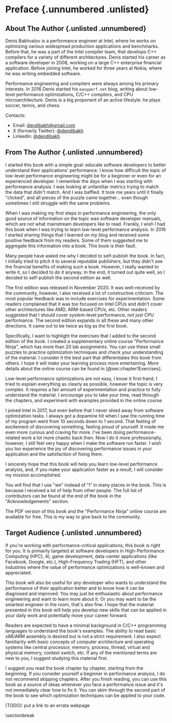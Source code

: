 # Preface {.unnumbered .unlisted}

## About The Author {.unlisted .unnumbered}

Denis Bakhvalov is a performance engineer at Intel, where he works on optimizing various widespread production applications and benchmarks. Before that, he was a part of the Intel compiler team, that develops C++ compilers for a variety of different architectures. Denis started his career as a software developer in 2008, working on a large C++ enterprise financial application. Before joining Intel, he worked for three years at Nokia, where he was writing embedded software. 

Performance engineering and compilers were always among his primary interests. In 2016 Denis started his `easyperf.net` blog, writing about low-level performance optimizations, C/C++ compilers, and CPU microarchitecture. Denis is a big proponent of an active lifestyle: he plays soccer, tennis, and chess.

Contacts:

* Email: dendibakh@gmail.com
* X (formerly Twitter): [\@dendibakh](https://x.com/dendibakh)
* LinkedIn: [\@dendibakh](https://www.linkedin.com/in/dendibakh/)

## From The Author {.unlisted .unnumbered}

I started this book with a simple goal: educate software developers to better understand their applications' performance. I know how difficult the topic of low-level performance engineering might be for a beginner or even for an experienced developer. I remember the days when I was starting with performance analysis. I was looking at unfamiliar metrics trying to match the data that didn't match. And I was baffled. It took me years until it finally "clicked", and all pieces of the puzzle came together... even though sometimes I still struggle with the same problems.

When I was making my first steps in performance engineering, the only good source of information on the topic was software developer manuals, which are not what mainstream developers like to read. Frankly, I wish I had this book when I was trying to learn low-level performance analysis. In 2016 I started sharing things that I learned on my blog and received some positive feedback from my readers. Some of them suggested me to aggregate this information into a book. This book is their fault.

Many people have asked me why I decided to self-publish the book. In fact, I initially tried to pitch it to several reputable publishers, but they didn't see the financial benefits of making such a book. However, I really wanted to write it, so I decided to do it anyway. In the end, it turned out quite well, so I decided to self-publish the second edition as well. 

The first edition was released in November 2020. It was well-received by the community, however, I also received a lot of constructive criticism. The most popular feedback was to include exercises for experimentation. Some readers complained that it was too focused on Intel CPUs and didn't cover other architectures like AMD, ARM-based CPUs, etc. Other readers suggested that I should cover system-level performance, not just CPU performance. The second edition expands in all these and many other directions. It came out to be twice as big as the first book.

Specifically, I want to highlight the exercises that I added to the second edition of the book. I created a supplementary online course "Performance Ninja", which has more than 20 lab assignments. You can use these small puzzles to practice optimization techniques and check your understanding of the material. I consider it the best part that differentiates this book from others. I hope it will make your learning process more entertaining. More details about the online course can be found in [@sec:chapter1Exercises].

Low-level performance optimizations are not easy, I know it first-hand. I tried to explain everything as clearly as possible, however the topic is very complex. It requires a fair amount of experimentation and practice to fully understand the material. I encourage you to take your time, read through the chapters, and experiment with examples provided in the online course.

I joined Intel in 2017, but even before that I never shied away from software optimization tasks. I always got a dopamine hit when I saw the running time of my program went from 10 seconds down to 1 second. That feeling of excitement of discovering something, feeling proud of yourself. It made me even more curious and craving for more. I've been doing performance-related work a lot more chaotic back then. Now I do it more professionally, however, I still feel very happy when I make the software run faster. I wish you too experience the joy of discovering performance issues in your application and the satisfaction of fixing them.

I sincerely hope that this book will help you learn low-level performance analysis, and, if you make your application faster as a result, I will consider my mission accomplished.

You will find that I use "we" instead of "I" in many places in the book. This is because I received a lot of help from other people. The full list of contributors can be found at the end of the book in the "Acknowledgements" section.

The PDF version of this book and the "Performance Ninja" online course are available for free. This is my way to give back to the community.

## Target Audience {.unlisted .unnumbered}

If you're working with performance-critical applications, this book is right for you. It is primarily targeted at software developers in High-Performance Computing (HPC), AI, game development, data-center applications (like Facebook, Google, etc.), High-Frequency Trading (HFT), and other industries where the value of performance optimizations is well-known and appreciated.

This book will also be useful for any developer who wants to understand the performance of their application better and to know how it can be diagnosed and improved. You may just be enthusiastic about performance engineering and want to learn more about it. Or you may want to be the smartest engineer in the room, that's also fine. I hope that the material presented in this book will help you develop new skills that can be applied in your daily work and potentially move your career forward.

Readers are expected to have a minimal background in C/C++ programming languages to understand the book's examples. The ability to read basic x86/ARM assembly is desired but is not a strict requirement. I also expect familiarity with basic concepts of computer architecture and operating systems like central processor, memory, process, thread, virtual and physical memory, context switch, etc. If any of the mentioned terms are new to you, I suggest studying this material first.

I suggest you read the book chapter by chapter, starting from the beginning. If you consider yourself a beginner in performance analysis, I do not recommend skipping chapters. After you finish reading, you can use this book as a source of ideas whenever you face a performance issue and it's not immediately clear how to fix it. You can skim through the second part of the book to see which optimization techniques can be applied to your code.

[TODO]: put a link to an errata webpage 

\sectionbreak
